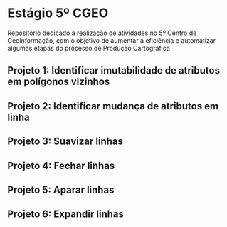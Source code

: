 # Estágio 5º CGEO
Repositório dedicado à realização de atividades no 5º Centro de Geoinformação, com o objetivo de aumentar a eficiência e automatizar algumas etapas do processo de Produção Cartográfica

## Projeto 1: Identificar imutabilidade de atributos em polígonos vizinhos

## Projeto 2: Identificar mudança de atributos em linha

## Projeto 3: Suavizar linhas

## Projeto 4: Fechar linhas

## Projeto 5: Aparar linhas

## Projeto 6: Expandir linhas
